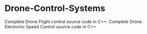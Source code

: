 # Drone-Control-Systems 
Complete Drone Flight control source code in C++.
Complete Drone Electronic Speed Control source code in C++
